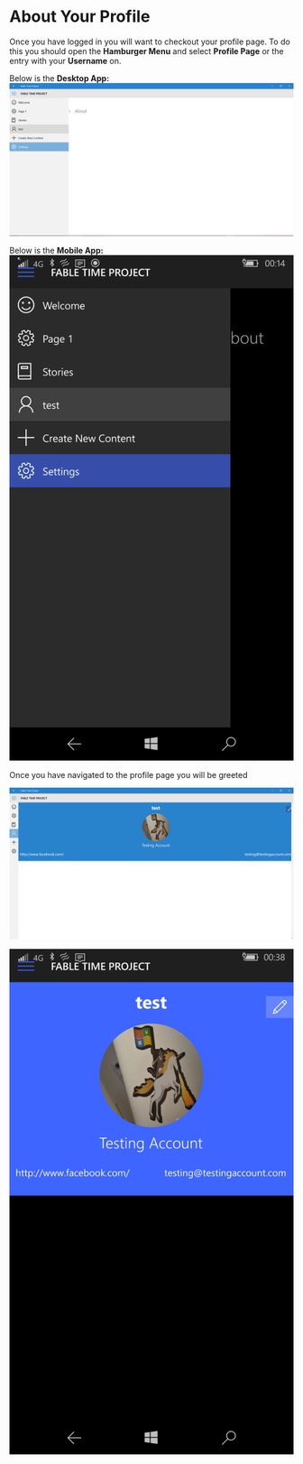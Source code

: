 # About Your Profile

Once you have logged in you will want to checkout your profile page. To do this you should open the **Hamburger Menu** and select **Profile Page** or the entry with your **Username** on.

Below is the **Desktop App:**
![Going from Settings to Profile Page](Settings_Ham.png)

Below is the **Mobile App:**
![Going from Settings to Profile Page](wp_ss_20160217_0002.png)

Once you have navigated to the profile page you will be greeted 

![](profile_new.png)

![](wp_ss_20160217_0004.png)